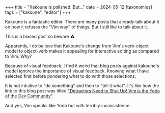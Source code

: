 +++
title = "Kakoune is polished. But..."
date = 2024-05-12
[taxonomies]
tags = ["kakoune", "editor"]
+++

Kakoune is a fantastic editor. There are many posts
that already talk about it on how it refuses the
"Vim way" of things. But I still like to talk
about it.

<!-- more -->

This is a biased post so beware :warning:

Apparently, I do believe that Kakoune's change from Vim's
verb-object model to object-verb makes it appealing
for interactive editing as compared to Vim. Why?

Because of visual feedback. I find it weird that blog
posts against kakoune's model ignores the importance
of visual feedback. Knowing what I have selected
first before pondering what to do with those selections.

It is not intuitive to "do something" and then to "tell it
what". It's like how the link to this blog post was titled
["Detractors Need to Shut Up! Vim is the Yoda of the Dev
Community"](https://analyticsindiamag.com/detractors-need-to-shut-up-vim-is-the-yoda-of-dev-community/).

And yes, Vim speaks like Yoda but with terribly inconsistence.
